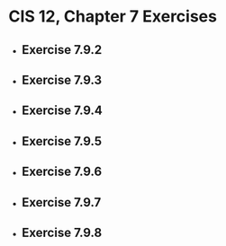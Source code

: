 # CIS 12, Chapter 7 Exercises

- <h2><b>Exercise 7.9.2</b></h2>

- <h2><b>Exercise 7.9.3</b></h2>

- <h2><b>Exercise 7.9.4</b></h2>

- <h2><b>Exercise 7.9.5</b></h2>

- <h2><b>Exercise 7.9.6</b></h2>

- <h2><b>Exercise 7.9.7</b></h2>

- <h2><b>Exercise 7.9.8</b></h2>

